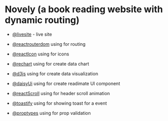 # Novely (a book reading website with dynamic routing)

- [@livesite](https://novelvibe.netlify.app) - live site

- [@reactrouterdom](https://reactrouter.com/en/main) using for routing
- [@reactIcon](https://react-icons.github.io/react-icons/) using for icons
- [@rechart](https://recharts.org/en-US/) using for create data chart
- [@d3js](https://d3js.org/) using for create data visualization
- [@daisyUi](https://daisyui.com/) using for create readimate UI component
- [@reactScroll](https://www.npmjs.com/package/react-scroll) using for header scroll animation
- [@toastify](https://www.npmjs.com/package/react-toastify) using for showing toast for a event
- [@proptypes](https://www.npmjs.com/package/prop-types) using for prop validation